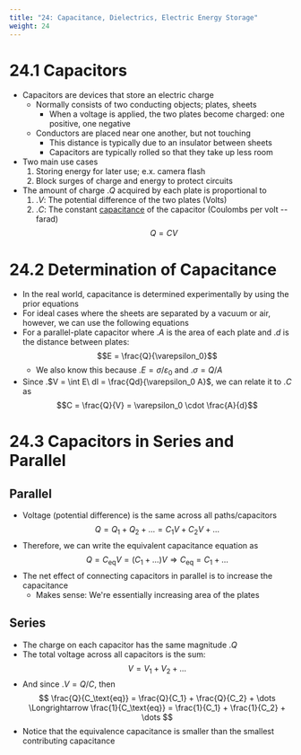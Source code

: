 ```yaml
---
title: "24: Capacitance, Dielectrics, Electric Energy Storage"
weight: 24
---
```


# 24.1 Capacitors

- Capacitors are devices that store an electric charge
    - Normally consists of two conducting objects; plates, sheets
        - When a voltage is applied, the two plates become charged: one positive, one negative
    - Conductors are placed near one another, but not touching
        - This distance is typically due to an insulator between sheets
        - Capacitors are typically rolled so that they take up less room
- Two main use cases
    1. Storing energy for later use; e.x. camera flash
    2. Block surges of charge and energy to protect circuits
- The amount of charge .$Q$ acquired by each plate is proportional to 
    1. .$V$: The potential difference of the two plates (Volts) 
    2. .$C$: The constant [capacitance](https://en.wikipedia.org/wiki/Capacitance) of the capacitor (Coulombs per volt -- farad)
$$Q=CV$$

# 24.2 Determination of Capacitance

- In the real world, capacitance is determined experimentally by using the prior equations
- For ideal cases where the sheets are separated by a vacuum or air, however, we can use the following equations 
- For a parallel-plate capacitor where .$A$ is the area of each plate and .$d$ is the distance between plates:
    $$E = \frac{Q}{\varepsilon_0}$$
    - We also know this because .$E = \sigma / \varepsilon_0$ and .$\sigma = Q/A$
- Since .$V = \int E\ dl = \frac{Qd}{\varepsilon_0 A}$, we can relate it to .$C$ as
$$C = \frac{Q}{V} = \varepsilon_0 \cdot \frac{A}{d}$$


# 24.3 Capacitors in Series and Parallel

## Parallel

- Voltage (potential difference) is the same across all paths/capacitors
$$Q = Q_1 + Q_2 + \dots = C_1 V + C_2 V + \dots$$
- Therefore, we can write the equivalent capacitance equation as
$$Q = C_\text{eq} V = (C_1 + \dots)V \Longrightarrow C_\text{eq} = C_1 + \dots$$
- The net effect of connecting capacitors in parallel is to increase the capacitance
    - Makes sense: We're essentially increasing area of the plates

## Series

- The charge on each capacitor has the same magnitude .$Q$
- The total voltage across all capacitors is the sum:
$$V = V_1 + V_2 + \dots$$
- And since .$V = Q/C$, then 
$$ \frac{Q}{C_\text{eq}} = \frac{Q}{C_1} + \frac{Q}{C_2} + \dots \Longrightarrow \frac{1}{C_\text{eq}} = \frac{1}{C_1} + \frac{1}{C_2} + \dots $$
- Notice that the equivalence capacitance is smaller than the smallest contributing capacitance


<!-- TODO tmrw add more abt parallel/series ex. images and clarify voltage -->
